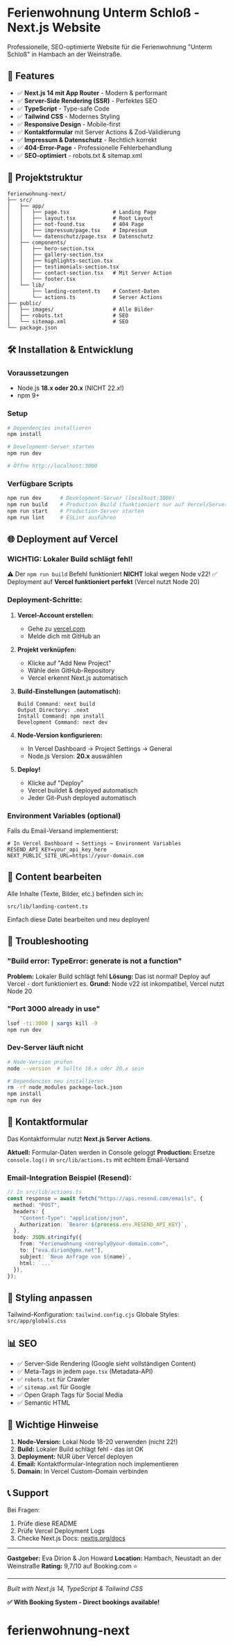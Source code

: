 # Ferienwohnung Unterm Schloß - Next.js Website

Professionelle, SEO-optimierte Website für die Ferienwohnung "Unterm Schloß" in Hambach an der Weinstraße.

## 🚀 Features

- ✅ **Next.js 14 mit App Router** - Modern & performant
- ✅ **Server-Side Rendering (SSR)** - Perfektes SEO
- ✅ **TypeScript** - Type-safe Code
- ✅ **Tailwind CSS** - Modernes Styling
- ✅ **Responsive Design** - Mobile-first
- ✅ **Kontaktformular** mit Server Actions & Zod-Validierung
- ✅ **Impressum & Datenschutz** - Rechtlich korrekt
- ✅ **404-Error-Page** - Professionelle Fehlerbehandlung
- ✅ **SEO-optimiert** - robots.txt & sitemap.xml

## 📁 Projektstruktur

```
ferienwohnung-next/
├── src/
│   ├── app/
│   │   ├── page.tsx              # Landing Page
│   │   ├── layout.tsx            # Root Layout
│   │   ├── not-found.tsx         # 404 Page
│   │   ├── impressum/page.tsx    # Impressum
│   │   └── datenschutz/page.tsx  # Datenschutz
│   ├── components/
│   │   ├── hero-section.tsx
│   │   ├── gallery-section.tsx
│   │   ├── highlights-section.tsx
│   │   ├── testimonials-section.tsx
│   │   ├── contact-section.tsx   # Mit Server Action
│   │   └── footer.tsx
│   └── lib/
│       ├── landing-content.ts    # Content-Daten
│       └── actions.ts            # Server Actions
├── public/
│   ├── images/                   # Alle Bilder
│   ├── robots.txt                # SEO
│   └── sitemap.xml               # SEO
└── package.json
```

## 🛠 Installation & Entwicklung

### Voraussetzungen
- Node.js **18.x oder 20.x** (NICHT 22.x!)
- npm 9+

### Setup

```bash
# Dependencies installieren
npm install

# Development-Server starten
npm run dev

# Öffne http://localhost:3000
```

### Verfügbare Scripts

```bash
npm run dev      # Development-Server (localhost:3000)
npm run build    # Production Build (funktioniert nur auf Vercel/Server mit Node 18-20)
npm run start    # Production-Server starten
npm run lint     # ESLint ausführen
```

## 🌐 Deployment auf Vercel

### WICHTIG: Lokaler Build schlägt fehl!

⚠️ Der `npm run build` Befehl funktioniert **NICHT** lokal wegen Node v22!
✅ Deployment auf **Vercel funktioniert perfekt** (Vercel nutzt Node 20)

### Deployment-Schritte:

1. **Vercel-Account erstellen:**
   - Gehe zu [vercel.com](https://vercel.com)
   - Melde dich mit GitHub an

2. **Projekt verknüpfen:**
   - Klicke auf "Add New Project"
   - Wähle dein GitHub-Repository
   - Vercel erkennt Next.js automatisch

3. **Build-Einstellungen (automatisch):**
   ```
   Build Command: next build
   Output Directory: .next
   Install Command: npm install
   Development Command: next dev
   ```

4. **Node-Version konfigurieren:**
   - In Vercel Dashboard → Project Settings → General
   - Node.js Version: **20.x** auswählen

5. **Deploy!**
   - Klicke auf "Deploy"
   - Vercel buildet & deployed automatisch
   - Jeder Git-Push deployed automatisch

### Environment Variables (optional)

Falls du Email-Versand implementierst:

```env
# In Vercel Dashboard → Settings → Environment Variables
RESEND_API_KEY=your_api_key_here
NEXT_PUBLIC_SITE_URL=https://your-domain.com
```

## 📝 Content bearbeiten

Alle Inhalte (Texte, Bilder, etc.) befinden sich in:
```
src/lib/landing-content.ts
```

Einfach diese Datei bearbeiten und neu deployen!

## 🔧 Troubleshooting

### "Build error: TypeError: generate is not a function"

**Problem:** Lokaler Build schlägt fehl
**Lösung:** Das ist normal! Deploy auf Vercel - dort funktioniert es.
**Grund:** Node v22 ist inkompatibel, Vercel nutzt Node 20

### "Port 3000 already in use"

```bash
lsof -ti:3000 | xargs kill -9
npm run dev
```

### Dev-Server läuft nicht

```bash
# Node-Version prüfen
node --version  # Sollte 18.x oder 20.x sein

# Dependencies neu installieren
rm -rf node_modules package-lock.json
npm install
npm run dev
```

## 📧 Kontaktformular

Das Kontaktformular nutzt **Next.js Server Actions**.

**Aktuell:** Formular-Daten werden in Console geloggt
**Production:** Ersetze `console.log()` in `src/lib/actions.ts` mit echtem Email-Versand

### Email-Integration Beispiel (Resend):

```typescript
// In src/lib/actions.ts
const response = await fetch("https://api.resend.com/emails", {
  method: "POST",
  headers: {
    "Content-Type": "application/json",
    Authorization: `Bearer ${process.env.RESEND_API_KEY}`,
  },
  body: JSON.stringify({
    from: "Ferienwohnung <noreply@your-domain.com>",
    to: ["eva.dirion@gmx.net"],
    subject: `Neue Anfrage von ${name}`,
    html: `...`
  }),
});
```

## 🎨 Styling anpassen

Tailwind-Konfiguration: `tailwind.config.cjs`
Globale Styles: `src/app/globals.css`

## 📊 SEO

- ✅ Server-Side Rendering (Google sieht vollständigen Content)
- ✅ Meta-Tags in jedem `page.tsx` (Metadata-API)
- ✅ `robots.txt` für Crawler
- ✅ `sitemap.xml` für Google
- ✅ Open Graph Tags für Social Media
- ✅ Semantic HTML

## 🚨 Wichtige Hinweise

1. **Node-Version:** Lokal Node 18-20 verwenden (nicht 22!)
2. **Build:** Lokaler Build schlägt fehl - das ist OK
3. **Deployment:** NUR über Vercel deployen
4. **Email:** Kontaktformular-Integration noch implementieren
5. **Domain:** In Vercel Custom-Domain verbinden

## 📞 Support

Bei Fragen:
1. Prüfe diese README
2. Prüfe Vercel Deployment Logs
3. Checke Next.js Docs: [nextjs.org/docs](https://nextjs.org/docs)

---

**Gastgeber:** Eva Dirion & Jon Howard
**Location:** Hambach, Neustadt an der Weinstraße
**Rating:** 9,7/10 auf Booking.com ⭐

---

*Built with Next.js 14, TypeScript & Tailwind CSS*

**✅ With Booking System - Direct bookings available!**
# ferienwohnung-next
